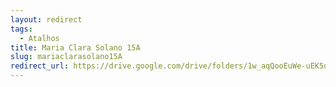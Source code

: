 ```yaml
---
layout: redirect
tags:
  - Atalhos
title: Maria Clara Solano 15A
slug: mariaclarasolano15A
redirect_url: https://drive.google.com/drive/folders/1w_aqQooEuWe-uEK5q0RLGMoZBIMaCNBE?usp=drive_link
---
```


